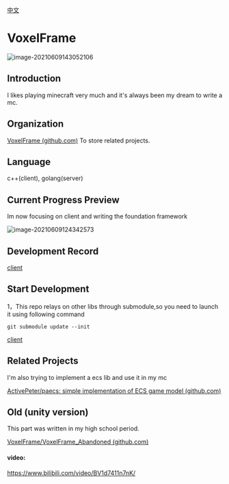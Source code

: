 [中文](./README_CN.md)

# VoxelFrame

![image-20210609143052106](https://hanbaoaaa.xyz/tuchuang/images/2021/06/09/image-20210609143052106.png)

## Introduction

I likes playing minecraft very much and it's always been my dream to write a mc.

## Organization

[VoxelFrame (github.com)](https://github.com/VoxelFrame)   To store related projects.

## Language

c++(client), golang(server)

## Current Progress Preview

Im now focusing on client and writing the foundation framework 

![image-20210609124342573](https://hanbaoaaa.xyz/tuchuang/images/2021/06/09/image-20210609124342573.png)

## Development Record

[client](./CppClient/markdown/record.md)

## Start Development

1，This repo relays on other libs through submodule,so you need to launch it using following command

```
git submodule update --init
```

[client](./CppClient/markdown/start.md)

## Related Projects

I'm also trying to implement a ecs lib and use it in my mc

[ActivePeter/paecs: simple implementation of ECS game model (github.com)](https://github.com/ActivePeter/paecs)

## Old (unity version)

This part was written in my high school period.

[VoxelFrame/VoxelFrame_Abandoned (github.com)](https://github.com/VoxelFrame/VoxelFrame_Abandoned)

#### video:

https://www.bilibili.com/video/BV1d7411n7nK/